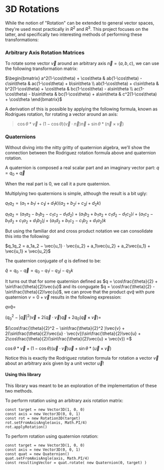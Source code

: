 # 3D Rotations

While the notion of "Rotation" can be extended to general vector spaces, they're used most practically in $R^2$ and $R^3$. This project focuses on the latter, and specifically two interesting methods of performing these transformations:


### Arbitrary Axis Rotation Matrices

To rotate some vector $\vec{v}$ around an arbitrary axis $\vec{n} = (a, b, c)$, we can use the following transformation matrix:

$\begin{bmatrix} a^2(1-\cos\theta) + \cos\theta & ab(1-\cos\theta) - c\sin\theta & ac(1-\cos\theta) + b\sin\theta \\ ab(1-\cos\theta) + c\sin\theta & b^2(1-\cos\theta) + \cos\theta & bc(1-\cos\theta) - a\sin\theta \\ ac(1-\cos\theta) - b\sin\theta & bc(1-\cos\theta) + a\sin\theta & c^2(1-\cos\theta) + \cos\theta \end{bmatrix}$

A derivation of this is possible by applying the following formula, known as Rodrigues rotation, for rotating a vector around an axis:

> $\cos\theta * \vec{v} + (1-\cos\theta)(\vec{v} \cdot \vec{n})\vec{n} + \sin\theta * (\vec{n} \times \vec{v})$


### Quaternions

Without diving into the nitty gritty of quaternion algebra, we'll show the connection between the Rodriguez rotation formula above and quaternion rotation.

A quaternion is composed a real scalar part and an imaginary vector part: $q = q_0 + \vec{q}$

When the real part is 0, we call it a pure quaternion.

Multiplying two quaternions is simple, although the result is a bit ugly:

$q_1​q_2​=(a_1​+b_1​i+c_1​j+d_1​k)(a_2​+b_2​i+c_2​j+d_2​k)$

$q_1 q_2 =(a_1 a_2 - b_1 b_2 - c_1 c_2 - d_1 d_2)\;+$
$(a_1 b_2 + b_1 a_2 + c_1 d_2 - d_1 c_2) i\;+$
$(a_1 c_2 - b_1 d_2 + c_1 a_2 + d_1 b_2) j\;+$
$(a_1 d_2 + b_1 c_2 - c_1 b_2 + d_1 a_2) k$

But using the familiar dot and cross product notation we can consolidate this into the following:

$q_1q_2 = a_1a_2 − \vec{u_1} · \vec{u_2} + a_1\vec{u_2} + a_2\vec{u_1} + \vec{u_1} × \vec{u_2}$

The quaternion conjugate of $q$ is defined to be:

$\hat{q} = q_0 - \vec{q} = q_0 - q_1i - q_2j - q_3k$ 


It turns out that for some quaternion defined as $q = \cos\frac{\theta}{2} + \sin\frac{\theta}{2}\vec{u}$ and its congugate $q = \cos\frac{\theta}{2} - \sin\frac{\theta}{2}\vec{u}$, we can prove that the product $qv\hat{q}$ with pure quaternion $v = 0 + \vec{v}$ results in the following expression:

$qv\hat{q} =$

$(q_0^2 − |\vec{q}|^2 )\vec{v} + 2(\vec{q} · \vec{v})\vec{q} + 2q_0(\vec{q} × \vec{v}) =$

$(\cos\frac{\theta}{2}^2 − \sin\frac{\theta}{2}^2 )\vec{v} + 2(\sin\frac{\theta}{2}\vec{u} · \vec{v})\sin\frac{\theta}{2}\vec{u} + 2\cos\frac{\theta}{2}(\sin\frac{\theta}{2}\vec{u} × \vec{v}) =$

$\cos\theta * \vec{v} + (1 − \cos\theta)(\vec{u} · \vec{v})\vec{u} + \sin\theta * (\vec{u} × \vec{v})$

Notice this is exactly the Rodriguez rotation formula for rotation a vector $\vec{v}$ about an arbitrary axis given by a unit vector $\vec{u}$!


#### Using this library

This library was meant to be an exploration of the implementation of these two methods.

To perform rotation using an arbitrary axis rotation matrix:

```
const target = new Vector3D(1, 0, 0)
const axis = new Vector3D(0, 0, 1)
const rot = new Rotation3D(target)
rot.setFromAxisAngle(axis, Math.PI/4)
rot.applyRotation()
```

To perform rotation using quaternion rotation:

```
const target = new Vector3D(1, 0, 0)
const axis = new Vector3D(0, 0, 1)
const quat = new Quaternion()
quat.setFromAxisAngle(axis, Math.PI/4)
const resultingVector = quat.rotate( new Quaternion(0, target) )
```

